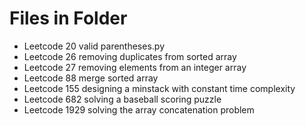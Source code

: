 # Files in Folder

- Leetcode 20 valid parentheses.py
- Leetcode 26 removing duplicates from sorted array
- Leetcode 27 removing elements from an integer array
- Leetcode 88 merge sorted array
- Leetcode 155 designing a minstack with constant time complexity
- Leetcode 682 solving a baseball scoring puzzle
- Leetcode 1929 solving the array concatenation problem
